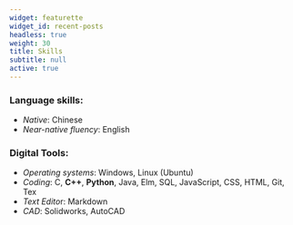 ```yaml
---
widget: featurette
widget_id: recent-posts
headless: true
weight: 30
title: Skills
subtitle: null
active: true
---
```



### Language skills:

* *Native*: Chinese
* *Near-native fluency*: English

### Digital Tools:

* *Operating systems*: Windows, Linux (Ubuntu)
* *Coding*: C, **C++**, **Python**, Java, Elm, SQL, JavaScript, CSS, HTML, Git, Tex
* *Text Edito*r: Markdown
* *CAD*: Solidworks, AutoCAD